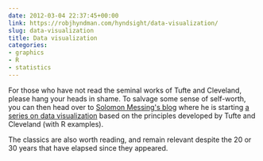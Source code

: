 ```yaml
---
date: 2012-03-04 22:37:45+00:00
link: https://robjhyndman.com/hyndsight/data-visualization/
slug: data-visualization
title: Data visualization
categories:
- graphics
- R
- statistics
---
```


For those who have not read the seminal works of Tufte and Cleveland, please hang your heads in shame. To salvage some sense of self-worth, you can then head over to [Solomon Messing's blog](http://solomonmessing.wordpress.com/) where he is starting [a series on data visualization](http://solomonmessing.wordpress.com/2012/03/04/visualization-series-insight-from-cleveland-and-tufte-on-plotting-numeric-data-by-groups/) based on the principles developed by Tufte and Cleveland (with R examples).

The classics are also worth reading, and remain relevant despite the 20 or 30 years that have elapsed since they appeared.





